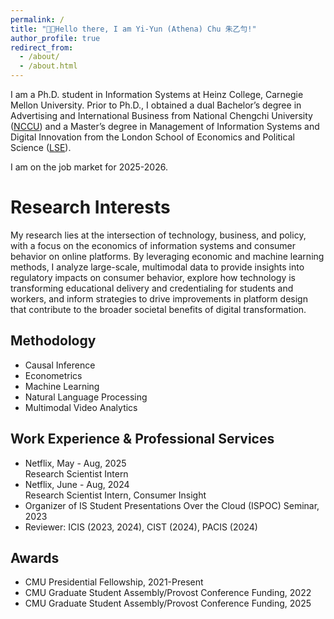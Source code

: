 ```yaml
---
permalink: /
title: "👋🏻Hello there, I am Yi-Yun (Athena) Chu 朱乙勻!"
author_profile: true
redirect_from: 
  - /about/
  - /about.html
---
```


I am a Ph.D. student in Information Systems at Heinz College, Carnegie Mellon University. Prior to Ph.D., I obtained a dual Bachelor’s degree in Advertising and International Business from National Chengchi University ([NCCU](https://www.nccu.edu.tw)) and a Master’s degree in Management of Information Systems and Digital Innovation from the London School of Economics and Political Science ([LSE](https://www.lse.ac.uk)).

I am on the job market for 2025-2026.

Research Interests
======
My research lies at the intersection of technology, business, and policy, with a focus on the economics of information systems and consumer behavior on online platforms. By leveraging economic and machine learning methods, I analyze large-scale, multimodal data to provide insights into regulatory impacts on consumer behavior, explore how technology is transforming educational delivery and credentialing for students and workers, and inform strategies to drive improvements in platform design that contribute to the broader societal benefits of digital transformation.

Methodology
------
- Causal Inference
- Econometrics
- Machine Learning
- Natural Language Processing
- Multimodal Video Analytics

Work Experience & Professional Services
------
- Netflix, May - Aug, 2025 <br/>
  Research Scientist Intern
- Netflix, June - Aug, 2024 <br/>
  Research Scientist Intern, Consumer Insight
- Organizer of IS Student Presentations Over the Cloud (ISPOC) Seminar, 2023
- Reviewer: ICIS (2023, 2024), CIST (2024), PACIS (2024)

Awards
------
- CMU Presidential Fellowship, 2021-Present
- CMU Graduate Student Assembly/Provost Conference Funding, 2022
- CMU Graduate Student Assembly/Provost Conference Funding, 2025